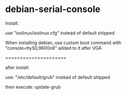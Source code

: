 debian-serial-console
=====================

Install:

use "isolinux/isolinux.cfg" instead of default shipped

When installing debian, use custom boot command with "console=ttyS0,9600n8" added to it after VGA

=====================

after install:

use: "/etc/default/grub" instead of default shipped

then execute: update-grub